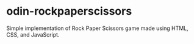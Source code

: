 # odin-rockpaperscissors

Simple implementation of Rock Paper Scissors game made using HTML, CSS, and JavaScript. 